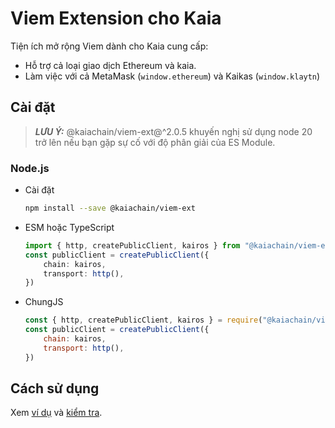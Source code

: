 # Viem Extension cho Kaia

Tiện ích mở rộng Viem dành cho Kaia cung cấp:

 - Hỗ trợ cả loại giao dịch Ethereum và kaia.
 - Làm việc với cả MetaMask (`window.ethereum`) và Kaikas (`window.klaytn`)

## Cài đặt

> **_LƯU Ý:_**
> @kaiachain/viem-ext@^2.0.5 khuyến nghị sử dụng node 20 trở lên nếu bạn gặp sự cố với độ phân giải của ES Module.

### Node.js

 - Cài đặt
    ```sh
    npm install --save @kaiachain/viem-ext
    ```
 - ESM hoặc TypeScript
    ```ts
    import { http, createPublicClient, kairos } from "@kaiachain/viem-ext";
    const publicClient = createPublicClient({
        chain: kairos,
        transport: http(),
    })
    ```
 - ChungJS
    ```js
    const { http, createPublicClient, kairos } = require("@kaiachain/viem-ext");
    const publicClient = createPublicClient({
        chain: kairos,
        transport: http(),
    })
    ```

## Cách sử dụng

Xem [ví dụ](https://github.com/kaiachain/kaia-sdk/tree/main/viem-ext/examples) và [kiểm tra](https://github.com/kaiachain/kaia-sdk/tree/main/viem-ext/tests).